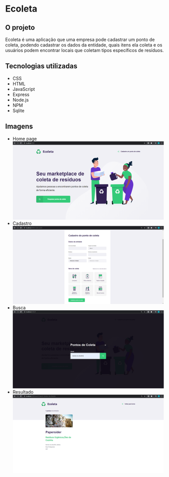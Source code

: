 # Ecoleta
## O projeto
Ecoleta é uma aplicação que uma empresa pode cadastrar um ponto de coleta, podendo cadastrar os dados da entidade, quais itens ela coleta e os usuários podem encontrar locais que coletam tipos específicos de resíduos.

## Tecnologias utilizadas
- CSS
- HTML
- JavaScript
- Express
- Node.js
- NPM
- Sqlite

## Imagens
- Home page
![imahem 1](https://github.com/gabrielr1999/ecoleta/blob/master/imagens/home.PNG)
- Cadastro
![imagem 1](https://github.com/gabrielr1999/ecoleta/blob/master/imagens/cadastro.PNG)
- Busca
![imagem 1](https://github.com/gabrielr1999/ecoleta/blob/master/imagens/busca.PNG)
- Resultado
![imagem 1](https://github.com/gabrielr1999/ecoleta/blob/master/imagens/resultado.PNG)
